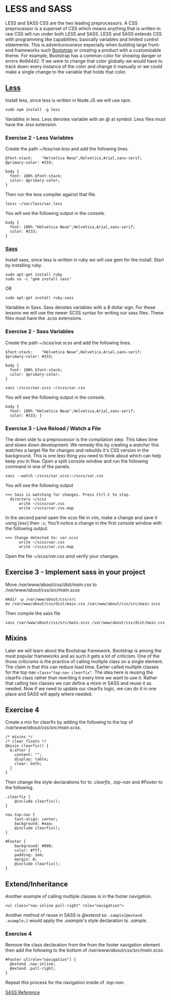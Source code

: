 # LESS and SASS

LESS and SASS CSS are the two leading preprocessors. A CSS preprocessor is a superset of CSS which means anything that is written in raw CSS will run under both LESS and SASS. LESS and SASS extends CSS with programming like capabilities; basically variables and limited control statements. This is adventurousness especially when building large front-end frameworks such [Bootstrap](http://getbootstrap.com/) or creating a product with a customizable theme. For example, Bootstrap has a common color for showing danger or errors _#a94442_. If we were to change that color globally we would have to track down every instance of the color and change it manually or we could make a single change to the variable that holds that color.


## [Less](http://lesscss.org/)

Install less, since less is written in Node.JS we will use npm.

````
sudo npm install -g less
````

Variables in less. Less denotes variable with an _@_ at symbol. Less files must have the _.less_ extension.

### Exercise 2 - Less Variables

Create the path _~/less/var.less_ and add the following lines.
````
@font-stack:    "Helvetica Neue",Helvetica,Arial,sans-serif;
@primary-color: #333;

body {
  font: 100% @font-stack;
  color: @primary-color;
}
````

Then run the less compiler against that file.
````
lessc ~/var/less/var.less
````

You will see the following output in the console.
````
body {
  font: 100% "Helvetica Neue",Helvetica,Arial,sans-serif;
  color: #333;
}
````


### [Sass](http://sass-lang.com/)

Install sass, since less is written in ruby we will use gem for the install. Start by installing ruby.

````
sudo apt-get install ruby
sudo su -c "gem install sass"
````
OR

````
sudo apt-get install ruby-sass
````

Variables in Sass. Sass denotes variables with a _$_ dollar sign. For these lessons we will use the newer SCSS syntax for writing our sass files. These files must have the _.scss_ extensions.

### Exercise 2 - Sass Variables

Create the path _~/scss/var.scss_ and add the following lines.
````
$font-stack:    "Helvetica Neue",Helvetica,Arial,sans-serif;
$primary-color: #333;

body {
  font: 100% $font-stack;
  color: $primary-color;
}
````

````
sass ~/scss/var.scss ~/scss/var.css
````
You will see the following output in the console.
````
body {
  font: 100% "Helvetica Neue",Helvetica,Arial,sans-serif;
  color: #333; }
````

### Exercise 3 - Live Reload / Watch a File

The down side to a preprocessor is the compilation step. This takes time and slows down development. We remedy this by creating a *watcher* this watches a target file for changes and rebuilds it's CSS version in the background. This is one less thing you need to think about which can help keep you in flow. Open a split console window and run the following command in one of the panels.

````
sass --watch ~/scss/var.scss:~/scss/var.css
````

You will see the following output
````
>>> Sass is watching for changes. Press Ctrl-C to stop.
  directory ~/scss
      write ~/scss/var.css
      write ~/scss/var.css.map

````

In the second panel open the scss file in vim, make a change and save it using [esc] then ````:x````; You'll notice a change in the first console window with the following output.

````
>>> Change detected to: var.scss
      write ~/scss/var.css
      write ~/scss/var.css.map

````

Open the file *~/scss/var.css* amd verify your changes.

## Exercise 3 - Implement sass in your project

Move */var/www/about/css/dist/main.css* to */var/www/about/css/src/main.scss*

````
mkdir -p /var/www/about/css/src
mv /var/www/about/css/dist/main.css /var/www/about/css/src/main.scss
````

Then compile the sass file

````
sass /var/www/about/css/src/main.scss /var/www/about/css/dist/main.css
````

## Mixins

Later we will learn about the Bootstrap framework. Bootstrap is among the most popular frameworks and as such it gets a lot of criticism. One of the those criticisms is the practice of calling mulitple class on a single element. The claim is that this can reduce load time. Earlier called multiple classes for the top nav ````class="top-nav clearfix"````. The idea here is reusing the clearfix class rather than rewriting it every time we want to use it. Rather that calling two classes we can define a mixin in SASS and reuse it as needed. Now if we need to update our clearfix logic, we can do it in one place and SASS will apply where needed.

## Exercise 4

Create a mix for clearfix by adding the following to the top of */var/www/about/css/src/main.scss*.
````
/* mixins */
/* clear floats */
@mixin clearfix() {
  &:after {
    content: "";
    display: table;
    clear: both;
  }
}
````

Then change the style declarations for to *.clearfix*, *.top-nav* and *#Footer* to the following.
````
.clearfix {
    @include clearfix();
}

nav.top-nav {
    text-align: center;
    background: #aaa;
    @include clearfix();
}

#Footer {
    background: #000;
    color: #fff;
    padding: 1em;
    margin: 0;
    @include clearfix();
}
````

## Extend/Inheritance
Another example of calling multiple classes is in the footer navigation.

````
<ul class="nav-inline pull-right" role="navigation">
````

Another method of reuse in SASS is *@extend* so ````.sample{@extend .example;}```` would apply the *.example*'s style declaration to *.sample*.

### Exercise 4
Remove the class declaration from the from the footer navigation element then add the following to the bottom of */var/www/about/css/src/main.scss*.
````
#Footer ul[role="navigation"] {
  @extend .nav-inline;
  @extend .pull-right;
}
````

Repeat this process for the navigation inside of *.top-nav*.

[SASS Reference](http://sass-lang.com/documentation/file.SASS_REFERENCE.html)
